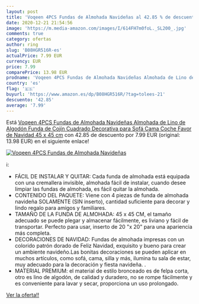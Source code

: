 ```yaml
---
layout: post
title: 'Voqeen 4PCS Fundas de Almohada Navideñas al 42.85 % de descuento'
date: 2020-12-21 21:54:56
image: 'https://m.media-amazon.com/images/I/614FH7m0foL._SL200_.jpg'
comments: true
category: ofertas
author: ring
slug: 'B08HGR516R-es'
actualPrice: 7.99 EUR
currency: EUR
price: 7.99
comparePrice: 13.98 EUR
prodname: 'Voqeen 4PCS Fundas de Almohada Navideñas Almohada de Lino de Algodón Funda de Cojín Cuadrado Decorativa para Sofá Cama Coche Favor de Navidad 45 x 45 cm'
country: 'es'
flag: '🇪🇸'
buyurl: 'https://www.amazon.es/dp/B08HGR516R/?tag=tolees-21'
descuento: '42.85'
average: '7.99'
---
```


Está [Voqeen 4PCS Fundas de Almohada Navideñas Almohada de Lino de Algodón Funda de Cojín Cuadrado Decorativa para Sofá Cama Coche Favor de Navidad 45 x 45 cm](https://www.amazon.es/dp/B08HGR516R/?tag=tolees-21) con 42.85 de descuento por 7.99 EUR (original: 13.98 EUR) en el siguiente enlace!

[![Voqeen 4PCS Fundas de Almohada Navideñas](https://m.media-amazon.com/images/I/614FH7m0foL._SL200_.jpg)](https://www.amazon.es/dp/B08HGR516R/?tag=tolees-21)

ℹ️:

- FÁCIL DE INSTALAR Y QUITAR: Cada funda de almohada está equipada con una cremallera invisible, almohada fácil de instalar, cuando desee limpiar las fundas de almohada, es fácil quitar la almohada.
- CONTENIDO DEL PAQUETE: Viene con 4 piezas de funda de almohada navideña SOLAMENTE (SIN inserto), cantidad suficiente para decorar y lindo regalo para amigos y familiares.
- TAMAÑO DE LA FUNDA DE ALMOHADA: 45 x 45 CM, el tamaño adecuado se puede plegar y almacenar fácilmente, es liviano y fácil de transportar. Perfecto para usar, inserto de 20 "x 20" para una apariencia más completa.
- DECORACIONES DE NAVIDAD: Fundas de almohada impresas con un colorido patrón dorado de Feliz Navidad, exquisito y bueno para crear un ambiente navideño.Las bonitas decoraciones se pueden aplicar en muchos artículos, como sofá, cama, silla y más, ilumina tu sala de estar, muy adecuado para la decoración y fiesta navideña. .
- MATERIAL PREMIUM: el material de estilo bronceado es de felpa corta, otro es lino de algodón, de calidad y duradero, no se rompe fácilmente y es conveniente para lavar y secar, proporciona un uso prolongado.

[Ver la oferta!!](https://www.amazon.es/dp/B08HGR516R/?tag=tolees-21)
